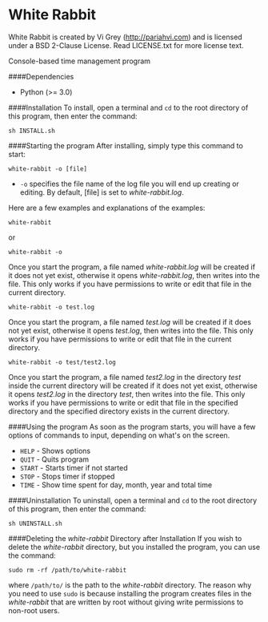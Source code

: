 White Rabbit
============

White Rabbit is created by Vi Grey (http://pariahvi.com) and is licensed under a BSD 2-Clause License. Read LICENSE.txt for more license text.

Console-based time management program

####Dependencies
* Python (>= 3.0)

####Installation
To install, open a terminal and `cd` to the root directory of this program, then enter the command:
```
sh INSTALL.sh
```

####Starting the program
After installing, simply type this command to start:
```
white-rabbit -o [file]
```
* `-o` specifies the file name of the log file you will end up creating or editing. By default, [file] is set to *white-rabbit.log*.

Here are a few examples and explanations of the examples:
```
white-rabbit
```
or
```
white-rabbit -o
```
Once you start the program, a file named *white-rabbit.log* will be created if it does not yet exist, otherwise it opens *white-rabbit.log*, then writes into the file.  This only works if you have permissions to write or edit that file in the current directory.

```
white-rabbit -o test.log
```
Once you start the program, a file named *test.log* will be created if it does not yet exist, otherwise it opens *test.log*, then writes into the file.  This only works if you have permissions to write or edit that file in the current directory.

```
white-rabbit -o test/test2.log
```
Once you start the program, a file named *test2.log* in the directory *test* inside the current directory will be created if it does not yet exist, otherwise it opens *test2.log* in the directory *test*, then writes into the file.  This only works if you have permissions to write or edit that file in the specified directory and the specified directory exists in the current directory.

####Using the program
As soon as the program starts, you will have a few options of commands to input, depending on what's on the screen.

* `HELP` - Shows options
* `QUIT` - Quits program
* `START` - Starts timer if not started
* `STOP` - Stops timer if stopped
* `TIME` - Show time spent for day, month, year and total time

####Uninstallation
To uninstall, open a terminal and `cd` to the root directory of this program, then enter the command:
```
sh UNINSTALL.sh
```

####Deleting the *white-rabbit* Directory after Installation
If you wish to delete the *white-rabbit* directory, but you installed the program, you can use the command:
```
sudo rm -rf /path/to/white-rabbit
```
where `/path/to/` is the path to the *white-rabbit* directory.  The reason why you need to use `sudo` is because installing the program creates files in the *white-rabbit* that are written by root without giving write permissions to non-root users.
